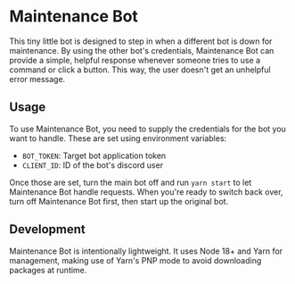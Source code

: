 # Maintenance Bot

This tiny little bot is designed to step in when a different bot is down for maintenance. By using the other bot's credentials, Maintenance Bot can provide a simple, helpful response whenever someone tries to use a command or click a button. This way, the user doesn't get an unhelpful error message.

## Usage

To use Maintenance Bot, you need to supply the credentials for the bot you want to handle. These are set using environment variables:

* `BOT_TOKEN`: Target bot application token
* `CLIENT_ID`: ID of the bot's discord user

Once those are set, turn the main bot off and run `yarn start` to let Maintenance Bot handle requests. When you're ready to switch back over, turn off Maintenance Bot first, then start up the original bot.

## Development

Maintenance Bot is intentionally lightweight. It uses Node 18+ and Yarn for management, making use of Yarn's PNP mode to avoid downloading packages at runtime.
